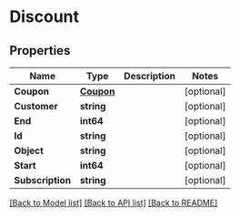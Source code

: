 # Discount

## Properties

Name | Type | Description | Notes
------------ | ------------- | ------------- | -------------
**Coupon** | [**Coupon**](Coupon.md) |  | [optional] 
**Customer** | **string** |  | [optional] 
**End** | **int64** |  | [optional] 
**Id** | **string** |  | [optional] 
**Object** | **string** |  | [optional] 
**Start** | **int64** |  | [optional] 
**Subscription** | **string** |  | [optional] 

[[Back to Model list]](../README.md#documentation-for-models) [[Back to API list]](../README.md#documentation-for-api-endpoints) [[Back to README]](../README.md)


